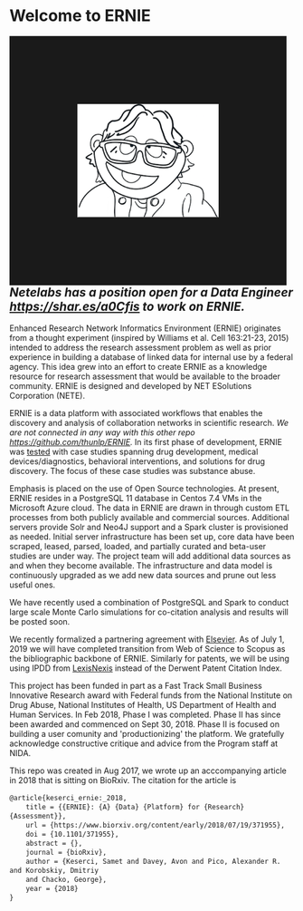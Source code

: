 # Welcome to ERNIE
<img align="left" src="ERNIE.png" width="250" height="200" border="120">

## _Netelabs has a position open for a Data Engineer https://shar.es/a0Cfis to work on ERNIE._

Enhanced Research Network Informatics Environment (ERNIE) originates from a thought experiment (inspired by Williams et al. Cell 163:21-23, 2015) intended to address the research assessment problem as well as prior experience in building a database of linked data for internal use by a federal agency. This idea grew into an effort to create ERNIE as a knowledge resource for research assessment that would be available to the broader community. ERNIE is designed and developed by NET ESolutions Corporation (NETE). 

ERNIE is a data platform with associated workflows that enables the discovery and analysis of collaboration networks in scientific research. _We are not connected in any way with this other repo https://github.com/thunlp/ERNIE._ In its first phase of development, ERNIE was [tested](https://doi.org/10.1101/371955) with case studies spanning drug development, medical devices/diagnostics, behavioral interventions, and solutions for drug discovery. The focus of these case studies was substance abuse. 

Emphasis is placed on the use of Open Source technologies. At present, ERNIE resides in a PostgreSQL 11 database in 
Centos 7.4 VMs in the Microsoft Azure cloud. The data in ERNIE are drawn in through custom ETL processes from both 
publicly available and commercial sources. Additional servers provide Solr and Neo4J support and a Spark cluster is provisioned as needed.  Initial server infrastructure has been set up, core data have been scraped, leased, parsed, loaded, and partially curated and beta-user studies are under way. The project team will add additional data sources as and when they become available. The infrastructure and data model is continuously upgraded as we add new data sources and prune out less useful ones.

 We have recently used a combination of PostgreSQL and Spark to conduct large scale Monte Carlo simulations for co-citation analysis and results will be posted soon.

We recently formalized a partnering agreement with [Elsevier](https://www.elsevier.com). As of July 1, 2019 we will have completed transition from Web of Science to  Scopus as the bibliographic backbone of ERNIE. Similarly for patents, we will be using using IPDD from [LexisNexis](https://www.lexisnexis.com/en-us/gateway.page) instead of the Derwent Patent Citation Index.

This project has been funded in part as a Fast Track Small Business Innovative Research award with Federal funds from the National Institute on Drug Abuse, National Institutes of Health, US Department of Health and Human Services. In Feb 2018, Phase I was completed. Phase II has since been awarded and commenced on Sept 30, 2018. Phase II is focused on building a user comunity and 'productionizing' the platform. We gratefully acknowledge constructive critique and advice from the Program staff at NIDA.
 
This repo was created in Aug 2017, we wrote up an acccompanying article in 2018 that is sitting on BioRxiv. The citation for the article is 
```
@article{keserci_ernie:_2018,
	title = {{ERNIE}: {A} {Data} {Platform} for {Research} {Assessment}},
	url = {https://www.biorxiv.org/content/early/2018/07/19/371955},
	doi = {10.1101/371955},
	abstract = {},
	journal = {bioRxiv},
	author = {Keserci, Samet and Davey, Avon and Pico, Alexander R. and Korobskiy, Dmitriy 
	and Chacko, George},
	year = {2018}
}
```
